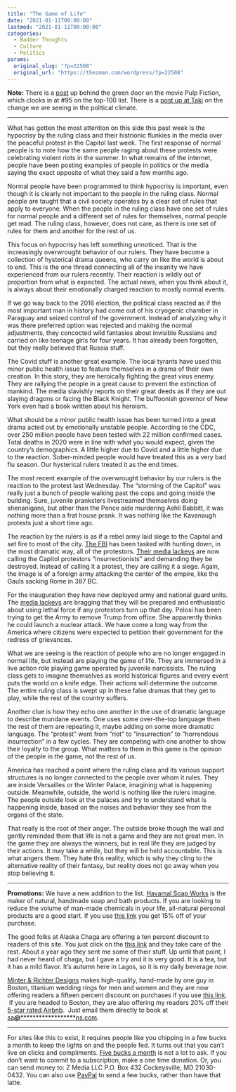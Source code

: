 ```yaml
---
title: "The Game of Life"
date: "2021-01-11T00:00:00"
lastmod: "2021-01-11T00:00:00"
categories:
  - Badder Thoughts
  - Culture
  - Politics
params:
  original_slug: "?p=22508"
  original_url: "https://thezman.com/wordpress/?p=22508"
---
```


**Note:** There is a
<a href="https://www.subscribestar.com/posts/252494" rel="noopener"
target="_blank">post</a> up behind the green door on the movie Pulp
Fiction, which clocks in at \#95 on the top-100 list. There is a
<a href="https://www.takimag.com/article/from-reformers-to-rebels/"
rel="noopener" target="_blank">post up at Taki</a> on the change we are
seeing in the political climate.

------------------------------------------------------------------------

What has gotten the most attention on this side this past week is the
hypocrisy by the ruling class and their histrionic flunkies in the media
over the peaceful protest in the Capitol last week. The first response
of normal people is to note how the same people raging about these
protests were celebrating violent riots in the summer. In what remains
of the internet, people have been posting examples of people in politics
or the media saying the exact opposite of what they said a few months
ago.

Normal people have been programmed to think hypocrisy is important, even
though it is clearly not important to the people in the ruling class.
Normal people are taught that a civil society operates by a clear set of
rules that apply to everyone. When the people in the ruling class have
one set of rules for normal people and a different set of rules for
themselves, normal people get mad. The ruling class, however, does not
care, as there is one set of rules for them and another for the rest of
us.

This focus on hypocrisy has left something unnoticed. That is the
increasingly overwrought behavior of our rulers. They have become a
collection of hysterical drama queens, who carry on like the world is
about to end. This is the one thread connecting all of the insanity we
have experienced from our rulers recently. Their reaction is wildly out
of proportion from what is expected. The actual news, when you think
about it, is always about their emotionally charged reaction to mostly
normal events.

If we go way back to the 2016 election, the political class reacted as
if the most important man in history had come out of his cryogenic
chamber in Paraguay and seized control of the government. Instead of
analyzing why it was there preferred option was rejected and making the
normal adjustments, they concocted wild fantasies about invisible
Russians and carried on like teenage girls for four years. It has
already been forgotten, but they really believed that Russia stuff.

The Covid stuff is another great example. The local tyrants have used
this minor public health issue to feature themselves in a drama of their
own creation. In this story, they are heroically fighting the great
virus enemy. They are rallying the people in a great cause to prevent
the extinction of mankind. The media slavishly reports on their great
deeds as if they are out slaying dragons or facing the Black Knight. The
buffoonish governor of New York even had a book written about his
heroism.

What should be a minor public health issue has been turned into a great
drama acted out by emotionally unstable people. According to the CDC,
over 250 million people have been tested with 22 million confirmed
cases. Total deaths in 2020 were in line with what you would expect,
given the country’s demographics. A little higher due to Covid and a
little higher due to the reaction. Sober-minded people would have
treated this as a very bad flu season. Our hysterical rulers treated it
as the end times.

The most recent example of the overwrought behavior by our rulers is the
reaction to the protest last Wednesday. The “storming of the Capitol”
was really just a bunch of people walking past the cops and going inside
the building. Sure, juvenile pranksters livestreamed themselves doing
shenanigans, but other than the Pence aide murdering Ashli Babbitt, it
was nothing more than a frat house prank. It was nothing like the
Kavanaugh protests just a short time ago.

The reaction by the rulers is as if a rebel army laid siege to the
Capitol and set fire to most of the city. [The
FBI](https://www.breitbart.com/2020-election/2021/01/09/law-enforcement-cast-wide-net-for-capitol-attack-suspects-four-men-arrested/)
has been tasked with hunting down, in the most dramatic way, all of the
protestors. [Their media
lackeys](https://twitter.com/samjmintz/status/1347317087711211521) are
now calling the Capitol protestors “insurrectionists” and demanding they
be destroyed. Instead of calling it a protest, they are calling it a
siege. Again, the image is of a foreign army attacking the center of the
empire, like the Gauls sacking Rome in 387 BC.

For the inauguration they have now deployed army and national guard
units. The [media
lackeys](https://www.wusa9.com/article/news/local/dc/armed-national-guard-troops-arriving-from-six-states-inauguration/65-a71e778b-177a-4c1f-b972-440c575f3e87)
are bragging that they will be prepared and enthusiastic about using
lethal force if any protestors turn up that day. Pelosi has been trying
to get the Army to remove Trump from office. She apparently thinks he
could launch a nuclear attack. We have come a long way from the America
where citizens were expected to petition their government for the
redress of grievances.

What we are seeing is the reaction of people who are no longer engaged
in normal life, but instead are playing the game of life. They are
immersed in a live action role playing game operated by juvenile
narcissists. The ruling class gets to imagine themselves as world
historical figures and every event puts the world on a knife edge. Their
actions will determine the outcome. The entire ruling class is swept up
in these false dramas that they get to play, while the rest of the
country suffers.

Another clue is how they echo one another in the use of dramatic
language to describe mundane events. One uses some over-the-top language
then the rest of them are repeating it, maybe adding on some more
dramatic language. The “protest” went from “riot” to “insurrection” to
“horrendous insurrection” in a few cycles. They are competing with one
another to show their loyalty to the group. What matters to them in this
game is the opinion of the people in the game, not the rest of us.

America has reached a point where the ruling class and its various
support structures is no longer connected to the people over whom it
rules. They are inside Versailles or the Winter Palace, imagining what
is happening outside. Meanwhile, outside, the world is nothing like the
rulers imagine. The people outside look at the palaces and try to
understand what is happening inside, based on the noises and behavior
they see from the organs of the state.

That really is the root of their anger. The outside broke though the
wall and gently reminded them that life is not a game and they are not
great men. In the game they are always the winners, but in real life
they are judged by their actions. It may take a while, but they will be
held accountable. This is what angers them. They hate this reality,
which is why they cling to the alternative reality of their fantasy, but
reality does not go away when you stop believing it.

------------------------------------------------------------------------

**Promotions:** We have a new addition to the list.
<a href="https://havamalsoapworks.com/" rel="noopener"
target="_blank">Havamal Soap Works</a> is the maker of natural, handmade
soap and bath products. If you are looking to reduce the volume of
man-made chemicals in your life, all-natural personal products are a
good start. If you use
<a href="https://havamalsoapworks.com/discount/ZMAN" rel="noopener"
target="_blank">this link</a> you get 15% off of your purchase.

The good folks at Alaska Chaga are offering a ten percent discount to
readers of this site. You just click on the
<a href="https://alaskachaga.us/discount/ZMAN" rel="noopener noreferrer"
target="_blank">this link</a> and they take care of the rest. About a
year ago they sent me some of their stuff. Up until that point, I had
never heard of chaga, but I gave a try and it is very good. It is a tea,
but it has a mild flavor. It’s autumn here in Lagos, so it is my daily
beverage now.

<a href="https://www.minterandrichterdesigns.com/"
rel="noreferrer nofollow noopener" target="_blank">Minter &amp; Richter
Designs</a> makes high-quality, hand-made by one guy in Boston, titanium
wedding rings for men and women and they are now offering readers a
fifteen percent discount on purchases if you use
<a href="https://www.minterandrichterdesigns.com/discount/ZMAN"
rel="noreferrer nofollow noopener" target="_blank">this link</a>. 
 <span class="highlight"><span class="colour"><span class="font"><span class="size">If
you are headed to Boston, they are also offering my readers 20% off
their <a
href="https://www.airbnb.com/users/7988017/listings?user_id=7988017&amp;s=3"
rel="noopener noreferrer" target="_blank">5-star rated Airbnb</a>.  Just
email them directly to book at
<a href="mailto:sa***@*********************ns.com"
data-original-string="7KSc5LekFyuA/4E9rxsXYw==cb7F+m2pIxBxXUkWu4PfGdC6eV4W5Gm45FsrHIQYsOlT2daWDXT+hIEVrl7vuPqf/sq"><span
class="apbct-email-encoder"
data-original-string="8nIaVzrY3wSlWohofX3lww==cb7Cf+/zcVx/M768dgo/sorlkowMOCsLpktTK4TNmi/p2Y7gdVypMxqFmKx+ZFKUzO+"
title="This contact has been encoded by Anti-Spam by CleanTalk. Click to decode. To finish the decoding make sure that JavaScript is enabled in your browser.">sa<span
class="apbct-blur">***</span>@<span
class="apbct-blur">*********************</span>ns.com</span></a>.</span></span></span></span>

------------------------------------------------------------------------

For sites like this to exist, it requires people like you chipping in a
few bucks a month to keep the lights on and the people fed. It turns out
that you can’t live on clicks and compliments.
<a href="https://www.subscribestar.com/the-z-blog"
rel="noopener noreferrer" target="_blank">Five bucks a month</a> is not
a lot to ask. If you don’t want to commit to a subscription, make a one
time donation. Or, you can send money to: Z Media LLC P.O. Box 432
Cockeysville, MD 21030-0432. You can also use <a
href="https://www.paypal.com/cgi-bin/webscr?cmd=_s-xclick&amp;hosted_button_id=UDAS2Q8JYA6CN&amp;source=url"
rel="noopener noreferrer" target="_blank">PayPal</a> to send a few
bucks, rather than have that latte.
